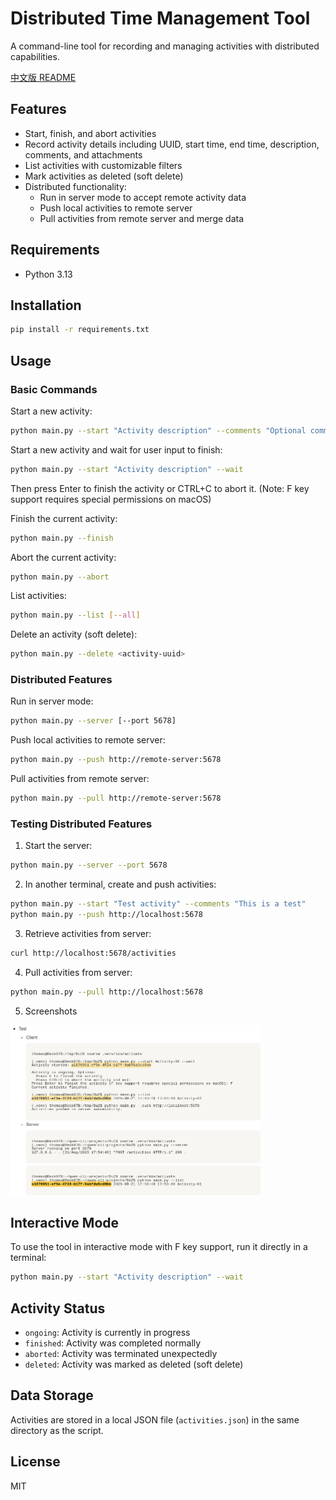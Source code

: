 # Distributed Time Management Tool

A command-line tool for recording and managing activities with distributed capabilities.

[中文版 README](README_ZH.md)

## Features

- Start, finish, and abort activities
- Record activity details including UUID, start time, end time, description, comments, and attachments
- List activities with customizable filters
- Mark activities as deleted (soft delete)
- Distributed functionality:
  - Run in server mode to accept remote activity data
  - Push local activities to remote server
  - Pull activities from remote server and merge data

## Requirements

- Python 3.13

## Installation

```bash
pip install -r requirements.txt
```

## Usage

### Basic Commands

Start a new activity:
```bash
python main.py --start "Activity description" --comments "Optional comments" --attachments file1.txt file2.pdf
```

Start a new activity and wait for user input to finish:
```bash
python main.py --start "Activity description" --wait
```
Then press Enter to finish the activity or CTRL+C to abort it.
(Note: F key support requires special permissions on macOS)

Finish the current activity:
```bash
python main.py --finish
```

Abort the current activity:
```bash
python main.py --abort
```

List activities:
```bash
python main.py --list [--all]
```

Delete an activity (soft delete):
```bash
python main.py --delete <activity-uuid>
```

### Distributed Features

Run in server mode:
```bash
python main.py --server [--port 5678]
```

Push local activities to remote server:
```bash
python main.py --push http://remote-server:5678
```

Pull activities from remote server:
```bash
python main.py --pull http://remote-server:5678
```

### Testing Distributed Features

1. Start the server:
```bash
python main.py --server --port 5678
```

2. In another terminal, create and push activities:
```bash
python main.py --start "Test activity" --comments "This is a test"
python main.py --push http://localhost:5678
```

3. Retrieve activities from server:
```bash
curl http://localhost:5678/activities
```

4. Pull activities from server:
```bash
python main.py --pull http://localhost:5678
```

5. Screenshots
<img src="https://raw.githubusercontent.com/liuxk99/Du2.py/refs/heads/master/screenshots/cli-serv-01.png" width="400">

## Interactive Mode

To use the tool in interactive mode with F key support, run it directly in a terminal:
```bash
python main.py --start "Activity description" --wait
```

## Activity Status

- `ongoing`: Activity is currently in progress
- `finished`: Activity was completed normally
- `aborted`: Activity was terminated unexpectedly
- `deleted`: Activity was marked as deleted (soft delete)

## Data Storage

Activities are stored in a local JSON file (`activities.json`) in the same directory as the script.

## License

MIT
